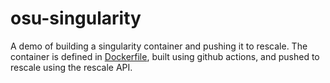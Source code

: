 # osu-singularity

A demo of building a singularity container and pushing it to rescale. The container is 
defined in [Dockerfile](https://github.com/js947/osu-singularity/blob/master/Dockerfile), 
built using github actions, and pushed to rescale using the rescale API.
